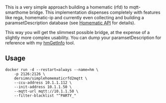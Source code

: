 This is a very simple approach building a homematic (rfd) to mqtt-smarthome bridge. This implementation dispenses completely with features like rega, homematic-ip and currently even collecting and building a paramsetDescription database (see [Homematic API](https://www.eq-3.de/Downloads/eq3/download%20bereich/hm_web_ui_doku/HM_XmlRpc_API.pdf) for details).

This way you will get the slimmest possible bridge, at the expense of a slightly more complex usability. You can dump your paramsetDescription for reference with my [hmGetInfo](https://github.com/dersimn/hmGetInfo) tool.

## Usage

	docker run -d --restart=always --name=hm \
		-p 2126:2126 \
		dersimn/simplehomematicrfd2mqtt \
		--ccu-address 10.1.1.112 \
		--init-address 10.1.1.50 \
		--mqtt-url mqtt://10.1.1.50 \
		--filter-blacklist "^PARTY_"
